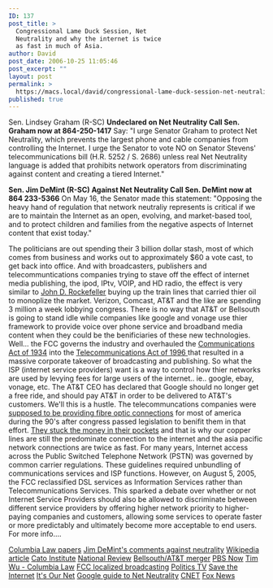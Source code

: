 ```yaml
---
ID: 137
post_title: >
  Congressional Lame Duck Session, Net
  Neutrality and why the internet is twice
  as fast in much of Asia.
author: David
post_date: 2006-10-25 11:05:46
post_excerpt: ""
layout: post
permalink: >
  https://macs.local/david/congressional-lame-duck-session-net-neutrality-and-why-the-internet-is-twice-as-fast-in-much-of-asia/
published: true
---
```

Sen. Lindsey Graham (R-SC)
<strong>Undeclared on Net Neutrality
Call Sen. Graham now at 864-250-1417</strong>
Say: "I urge Senator Graham to protect Net Neutrality, which prevents the largest phone and cable companies from controlling the Internet. I urge the Senator to vote NO on Senator Stevens' telecommunications bill (H.R. 5252 / S. 2686) unless real Net Neutrality language is added that prohibits network operators from discriminating against content and creating a tiered Internet."

<strong>Sen. Jim DeMint (R-SC)
Against Net Neutrality
Call Sen. DeMint now at 864 233-5366</strong>
On May 16, the Senator made this statement:
"Opposing the heavy hand of regulation that network neutraliy represents is critical if we are to maintain the Internet as an open, evolving, and market-based tool, and to protect children and families from the negative aspects of Internet content that exist today."

The politicians are out spending their 3 billion dollar stash, most of which comes from business and works out to approximately $60 a vote cast, to get back into office.   And with broadcasters, publishers and telecommuntications companies trying to stave off the effect of internet media publishing, the ipod, IPtv, VOIP, and HD radio, the effect is very similar to  <a href="http://en.wikipedia.org/wiki/John_D._Rockefeller">John D. Rockefeller</a> buying up the train lines that carried thier oil to monoplize the market.  Verizon, Comcast, AT&T and the like are spending 3 million a week lobbying congress.  There is no way that AT&T or Bellsouth is going to stand idle while companies like google and vonage use thier framework to provide voice over phone service and broadband media content when they could be the benificiaries of these new technologies.  Well... the FCC governs the industry and overhauled the <a href="http://en.wikipedia.org/wiki/Communications_Act_of_1934"> Communications Act of 1934</a> into the <a href="http://www.fcc.gov/telecom.html">Telecommunications Act of 1996 </a>that resulted in a massive corporate takeover of broadcasting and publishing.
   So what the ISP (internet service providers) want is a way to control how thier networks are used by levying fees for large users of the internet.. ie.. google, ebay, vonage, etc.  The AT&T CEO has declared that Google should no longer get a free ride, and should pay AT&T in order to be delivered to AT&T's customers.   We'll this is a hustle.  The telecommuncations companies were <a href="http://www.techdirt.com/articles/20060131/2021240_F.shtml">supposed to be providing fibre optic connections</a> for most of america during the 90's after congress passed legislation to benifit them in that effort.  <a href="http://muniwireless.com/community/1023">They stuck the money in their pockets</a> and that is why our copper lines are still the predominate connection to the internet and the asia pacific network connections are twice as fast.  For many years, Internet access across the Public Switched Telephone Network (PSTN) was governed by common carrier regulations. These guidelines required unbundling of communications services and ISP functions. However, on August 5, 2005, the FCC reclassified DSL services as Information Services rather than Telecommunications Services.  This sparked a debate over whether or not Internet Service Providers should also be allowed to discriminate between different service providers by offering higher network priority to higher-paying companies and customers, allowing some services to operate faster or more predictably and ultimately become more acceptable to end users.  For more info....

<a href="http://papers.ssrn.com/sol3/papers.cfm?abstract_id=388863"> Columbia Law papers</a>
<a href="http://www.publicknowledge.org/pdf/brownback-demint-nn-20060516.pdf"> Jim DeMint's comments against neutrality</a>
<a href="http://en.wikipedia.org/wiki/Net_neutrality"> Wikipedia article</a>
<a href="http://www.cato.org/pubs/pas/pa507.pdf"> Cato Institute</a>
<a href="http://article.nationalreview.com/?q=Yzk0ZmQzOTY1OGY2OGIzZjJmODczMGE2ZjMyMDdmY2U="> National Review</a>
<a href="http://www.freepress.net/news/18634"> Bellsouth/AT&T merger</a>
<a href="http://www.pbs.org/now/shows/222/net-neutrality.html"> PBS Now</a>
<a href="http://www.timwu.org/wu_lessig_fcc.pdf"> Tim Wu - Columbia Law</a>
<a href="http://www.lasarletter.com/2006/docs/deepsix.pdf"> FCC localized broadcasting</a>
<a href="http://www.politicstv.com/blog/?p=261"> Politics TV</a>
<a href="http://www.savetheinternet.com"> Save the Internet</a>
<a href="http://www.itsournet.org"> It's Our Net</a>
<a href="http://www.google.com/help/netneutrality.html"> Google guide to Net Neutrality</a>
<a href="http://news.com.com/Net+neutrality+showdown/2009-1028_3-6055133.html"> CNET</a>
<a href="http://www.foxnews.com/story/0,2933,224498,00.html"> Fox News</a>

